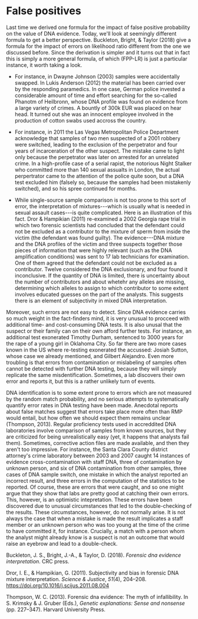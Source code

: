 False positives
================

Last time we derived one formula for the impact of false positive probability on the value of DNA evidence. Today, we'll look at seemingly different formula to get a better perspective. Buckleton, Bright, & Taylor (2018) give a formula for the impact of errors on likelihood ratio different from the one we discussed before. Since the derivation is simpler and it turns out that in fact this is simply a more general formula, of which (FPP-LR) is just a particular instance, it worth taking a look.

-    For instance, in Dwayne Johnson (2003) samples were accidentally swapped. In Lukis Anderson (2012) the material has been carried over by the responding paramedics. In one case, German police invested a considerable amount of time and effort searching for the so-called Phanotm of Heilbronn, whose DNA profile was found on evidence from a large variety of crimes. A bountly of 300k EUR was placed on hear head. It turned out she was an innocent employee involved in the production of cotton swabs used accross the country.

-    For instance, in 2011 the Las Vegas Metropolitan Police Department acknowledge that samples of two men suspected of a 2001 robbery were switched, leading to the exclusion of the perpetrator and four years of incarceration of the other suspect. The mistake came to light only because the perpetrator was later on arrested for an unrelated crime. In a high-profile case of a serial rapist, the notorious Night Stalker who committed more than 140 sexual assualts in London, the actual perpertrator came to the attention of the police quite soon, but a DNA test excluded him (falsely so, because the samples had been mistakenly switched), and so his spree continued for months.

-    While single-source sample comparison is not too prone to this sort of error, the interpretation of mixtures---which is usually what is needed in sexual assault cases---is quite complicated. Here is an illustration of this fact. Dror & Hampikian (2011) re-examined a 2002 Georgia rape trial in which two forensic scientists had concluded that the defendant could not be excluded as a contributor to the mixture of sperm from inside the victim (the defendant was found guilty). The evidence---DNA mixture and the DNA profiles of the victim and three suspects together those pieces of information that were highly relevant (such as the DNA amplification conditions) was sent to 17 lab technicians for examination. One of them agreed that the defendant could not be excluded as a contributor. Twelve considered the DNA exclusionary, and four found it inconclusive. If the quantity of DNA is limited, there is uncertainty about the number of contributors and about whetehr any alleles are missing, determining which alleles to assign to which contributor to some extent involves educated guesses on the part of the analysts. This suggests there is an element of subjectivity in mixed DNA interpretation.

Moreover, such errors are not easy to detect. Since DNA evidence carries so much weight in the fact-finders mind, it is very unusual to procceed with additional time- and cost-consuming DNA tests. It is also unusal that the suspect or their family can on their own afford further tests. For instance, an additional test exonerated Timothy Durham, sentenced to 3000 years for the rape of a young girl in Oklahoma City. So far there are two more cases known in the US where re-testing exonerated the accussed: Josiah Sutton, whose case we already mentioned, and Gilbert Alejandro. Even more troubling is that errors from contamination or mislabeling of samples often cannot be detected with further DNA testing, because they will simply replicate the same misdentification. Sometimes, a lab discovers their own error and reports it, but this is a rather unlikely turn of events.

DNA identification is to some extent prone to errors which are not measured by the random match probability, and no serious attempts to systematically quantify error rates in DNA testing have been made. Anecdotal reports about false matches suggest that errors take place more often than RMP would entail, but how often we should expect them remains unclear (Thompson, 2013). Regular proficiency tests used in accreddited DNA laboratories involve comparison of samples from known sources, but they are criticized for being unrealistically easy (yet, it happens that analysts fail them). Sometimes, corrective action files are made available, and then they aren't too impressive. For instance, the Santa Clara County district attorney's crime laboratory between 2003 and 2007 caught 14 instances of evidence cross-contamination with staff DNA, three of contamination by unknown person, and six of DNA contamination from other samples, three cases of DNA sample switch, one mistake in which the analyst reported an incorrect result, and three errors in the computation of the statistics to be reported. Of course, these are errors that were caught, and so one might argue that they show that labs are pretty good at catching their own errors. This, however, is an optimistic intepretation. These errors have been discovered due to unusual circumstances that led to the double-checking of the results. These circumstances, however, do not normally arise. It is not always the case that when a mistake is made the result implicates a staff member or an unknown person who was too young at the time of the crime to have committed it, for instance. Crucially, a match with a person whom the analyst might already know is a suspect is not an outcome that would raise an eyebrow and lead to a double-check.

Buckleton, J. S., Bright, J.-A., & Taylor, D. (2018). *Forensic dna evidence interpretation*. CRC press.

Dror, I. E., & Hampikian, G. (2011). Subjectivity and bias in forensic DNA mixture interpretation. *Science & Justice*, *51*(4), 204–208. <https://doi.org/10.1016/j.scijus.2011.08.004>

Thompson, W. C. (2013). Forensic dna evidence: The myth of infallibility. In S. Krimsky & J. Gruber (Eds.), *Genetic explanations: Sense and nonsense* (pp. 227–347). Harvard University Press.
